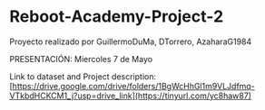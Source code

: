 # Reboot-Academy-Project-2

Proyecto realizado por GuillermoDuMa, DTorrero, AzaharaG1984

PRESENTACIÓN: Miercoles 7 de Mayo

Link to dataset and Project description: [https://drive.google.com/drive/folders/1BgWcHhGl1m9VLJdfmq-VTkbdHCKCM1_j?usp=drive_link](https://tinyurl.com/yc8haw87)

